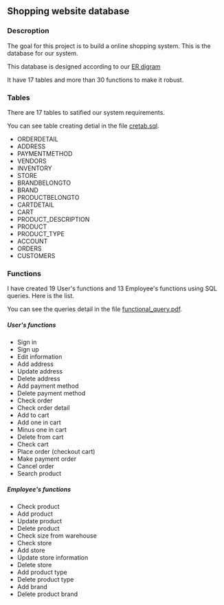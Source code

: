 ## Shopping website database

### Descroption

The goal for this project is to build a online shopping system. This is the database for our system.

This database is designed according to our [ER digram](https://github.com/derrl/CS425/blob/master/ER_Diagram.pdf)

It have 17 tables and more than 30 functions to make it robust.

### Tables
There are 17 tables to satified our system requirements.

You can see table creating detial in the file [cretab.sql](https://github.com/derrl/CS425/blob/master/sql_script/cretab.sql).

- ORDERDETAIL
- ADDRESS
- PAYMENTMETHOD
- VENDORS
- INVENTORY
- STORE
- BRANDBELONGTO
- BRAND
- PRODUCTBELONGTO
- CARTDETAIL
- CART
- PRODUCT_DESCRIPTION
- PRODUCT
- PRODUCT_TYPE
- ACCOUNT
- ORDERS
- CUSTOMERS

### Functions
I have created 19 User's functions and 13 Employee's functions using SQL queries. Here is the list.

You can see the queries detail in the file [functional_query.pdf](https://github.com/derrl/CS425/blob/master/sql_script/functional_query.pdf).

##### User's functions
- Sign in
- Sign up
- Edit information
- Add address
- Update address
- Delete address
- Add payment method
- Delete payment method
- Check order
- Check order detail
- Add to cart
- Add one in cart
- Minus one in cart
- Delete from cart
- Check cart
- Place order (checkout cart)
- Make payment order
- Cancel order
- Search product

##### Employee's functions
- Check product
- Add product
- Update product
- Delete product
- Check size from warehouse
- Check store
- Add store
- Update store information
- Delete store
- Add product type
- Delete product type
- Add brand
- Delete product brand
